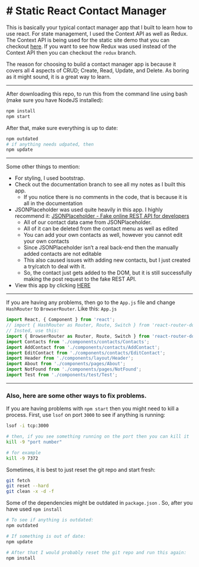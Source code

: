 # # Static React Contact Manager
This is basically your typical contact manager app that I built to learn how to use react. For state management, I used the Context API as well as Redux. The Context API is being used for the static site demo that you can checkout [here](https://michaelfrieze.github.io/react-contact-manager/#/). If you want to see how Redux was used instead of the Context API then you can checkout the `redux` branch.

The reason for choosing to build a contact manager app is because it covers all 4 aspects of CRUD; Create, Read, Update, and Delete. As boring as it might sound, it is a great way to learn. 

---

After downloading this repo, to run this from the command line using bash (make sure you have NodeJS installed):
```bash
npm install
npm start
```

After that, make sure everything is up to date:
```bash
npm outdated
# if anything needs udpated, then
npm update
```

---

Some other things to mention:
* For styling, I used bootstrap. 
* Check out the documentation branch to see all my notes as I built this app.
	* If you notice there is no comments in the code, that is because it is all in the documentation
* JSONPlaceholder was used quite heavily in this app. I highly recommend it: [JSONPlaceholder - Fake online REST API for developers](https://jsonplaceholder.typicode.com/)
	* All of our contact data came from JSONPlaceholder.
	* All of it can be deleted from the contact menu as well as edited
	* You can add your own contacts as well, however you cannot edit your own contacts
	* Since JSONPlaceholder isn’t a real back-end then the manually added contacts are not editable
	* This also caused issues with adding new contacts, but I just created a try/catch to deal with it. 
	* So, the contact just gets added to the DOM, but it is still successfully making the post request to the fake REST API.
* View this app by clicking [HERE](https://michaelfrieze.github.io/react-contact-manager)

---

If you are having any problems, then go to the `App.js` file and change `HashRouter` to `BrowserRouter`.
Like this: `App.js`
```js
import React, { Component } from 'react';
// import { HashRouter as Router, Route, Switch } from 'react-router-dom';
// Insted, use this:
import { BrowserRouter as Router, Route, Switch } from 'react-router-dom';
import Contacts from './components/contacts/Contacts';
import AddContact from './components/contacts/AddContact';
import EditContact from './components/contacts/EditContact';
import Header from './components/layout/Header';
import About from './components/pages/About';
import NotFound from './components/pages/NotFound';
import Test from './components/test/Test';
```

---

### Also, here are some other ways to fix problems. 

If you are having problems with `npm start` then you might need to kill a process. First, use `lsof` on port `3000` to see if anything is running:
```bash
lsof -i tcp:3000

# then, if you see something running on the port then you can kill it
kill -9 "port number"

# for example
kill -9 7372
```


Sometimes, it is best to just reset the git repo and start fresh:
```bash
git fetch
git reset --hard
git clean -x -d -f
```


Some of the dependencies might be outdated in `package.json` . So, after you have used `npm install`
```bash
# To see if anything is outdated:
npm outdated

# If something is out of date:
npm update

# After that I would probably reset the git repo and run this again:
npm install
```